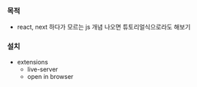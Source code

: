 ### 목적
- react, next 하다가 모르는 js 개념 나오면 튜토리얼식으로라도 해보기

### 설치
- extensions 
  - live-server
  - open in browser

